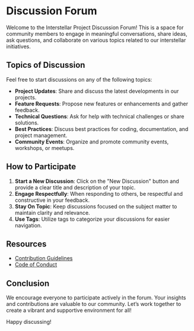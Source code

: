 # Discussion Forum

Welcome to the Interstellar Project Discussion Forum! This is a space for community members to engage in meaningful conversations, share ideas, ask questions, and collaborate on various topics related to our interstellar initiatives.

## Topics of Discussion
Feel free to start discussions on any of the following topics:
- **Project Updates**: Share and discuss the latest developments in our projects.
- **Feature Requests**: Propose new features or enhancements and gather feedback.
- **Technical Questions**: Ask for help with technical challenges or share solutions.
- **Best Practices**: Discuss best practices for coding, documentation, and project management.
- **Community Events**: Organize and promote community events, workshops, or meetups.

## How to Participate
1. **Start a New Discussion**: Click on the "New Discussion" button and provide a clear title and description of your topic.
2. **Engage Respectfully**: When responding to others, be respectful and constructive in your feedback.
3. **Stay On Topic**: Keep discussions focused on the subject matter to maintain clarity and relevance.
4. **Use Tags**: Utilize tags to categorize your discussions for easier navigation.

## Resources
- [Contribution Guidelines](CONTRIBUTION_GUIDELINES.md)
- [Code of Conduct](CODE_OF_CONDUCT.md)

## Conclusion
We encourage everyone to participate actively in the forum. Your insights and contributions are valuable to our community. Let’s work together to create a vibrant and supportive environment for all!

Happy discussing!
